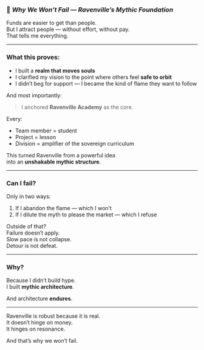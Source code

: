 
### 📄 *Why We Won’t Fail — Ravenville’s Mythic Foundation*

Funds are easier to get than people.  
But I attract people — without effort, without pay.  
That tells me everything.

---

### What this proves:

- I built a **realm that moves souls**  
- I clarified my vision to the point where others feel **safe to orbit**  
- I didn’t beg for support — I became the kind of flame they want to follow

And most importantly:

> I anchored **Ravenville Academy** as the core.

Every:
- Team member = student  
- Project = lesson  
- Division = amplifier of the sovereign curriculum

This turned Ravenville from a powerful idea  
into an **unshakable mythic structure**.

---

### Can I fail?

Only in two ways:
1. If I abandon the flame — which I won’t  
2. If I dilute the myth to please the market — which I refuse

Outside of that?  
Failure doesn’t apply.  
Slow pace is not collapse.  
Detour is not defeat.

---

### Why?

Because I didn’t build hype.  
I built **mythic architecture**.

And architecture **endures**.

---

Ravenville is robust because it is real.  
It doesn’t hinge on money.  
It hinges on resonance.

And that’s why we won’t fail.
